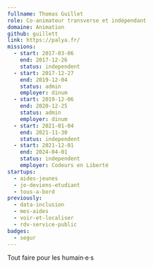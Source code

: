 ```yaml
---
fullname: Thomas Guillet
role: Co-animateur transverse et indépendant
domaine: Animation
github: guillett
link: https://palya.fr/
missions:
  - start: 2017-03-06
    end: 2017-12-26
    status: independent
  - start: 2017-12-27
    end: 2019-12-04
    status: admin
    employer: dinum
  - start: 2019-12-06
    end: 2020-12-25
    status: admin
    employer: dinum
  - start: 2021-01-04
    end: 2021-11-30
    status: independent
  - start: 2021-12-01
    end: 2024-04-01
    status: independent
    employer: Codeurs en Liberté
startups:
  - aides-jeunes
  - je-deviens-etudiant
  - tous-a-bord
previously:
  - data-inclusion
  - mes-aides
  - voir-et-localiser
  - rdv-service-public
badges:
  - segur
---
```

Tout faire pour les humain·e·s
